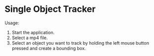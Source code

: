 # Single Object Tracker

Usage:
1. Start the application. 
2. Select a mp4 file.
3. Select an object you want to track by holding the left mouse button pressed and create a bounding box.
